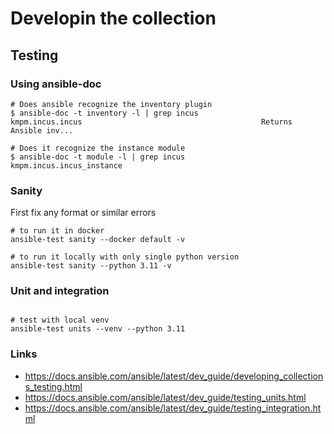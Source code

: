 # Developin the collection



## Testing
### Using ansible-doc
```shell
# Does ansible recognize the inventory plugin
$ ansible-doc -t inventory -l | grep incus
kmpm.incus.incus                                        Returns Ansible inv...

# Does it recognize the instance module
$ ansible-doc -t module -l | grep incus
kmpm.incus.incus_instance 

```

### Sanity
First fix any format or similar errors

```shell
# to run it in docker
ansible-test sanity --docker default -v

# to run it locally with only single python version
ansible-test sanity --python 3.11 -v
```


### Unit and integration

```shell

# test with local venv
ansible-test units --venv --python 3.11
```


### Links
- https://docs.ansible.com/ansible/latest/dev_guide/developing_collections_testing.html
- https://docs.ansible.com/ansible/latest/dev_guide/testing_units.html
- https://docs.ansible.com/ansible/latest/dev_guide/testing_integration.html
